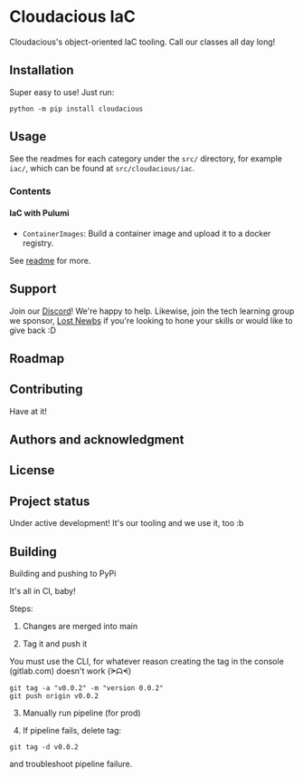 # Cloudacious IaC
Cloudacious's object-oriented IaC tooling. Call our classes all day long!

## Installation
Super easy to use! Just run:
```
python -m pip install cloudacious
```

## Usage
See the readmes for each category under the `src/` directory, for example `iac/`, which can be found at `src/cloudacious/iac`.

### Contents
#### IaC with Pulumi
* `ContainerImages`: Build a container image and upload it to a docker registry. 

See [readme](src/cloudacious/iac/README.md) for more.

## Support
Join our [Discord](https://discord.gg/d7YccKnenh)! We're happy to help. Likewise, join the tech learning group we sponsor, [Lost Newbs](https://lnkd.in/gFG5BJnj) if you're looking to hone your skills or would like to give back :D

## Roadmap


## Contributing
Have at it!

## Authors and acknowledgment


## License


## Project status
Under active development! It's our tooling and we use it, too :b

## Building
Building and pushing to PyPi

It's all in CI, baby!

Steps:

1. Changes are merged into main

2. Tag it and push it

You must use the CLI, for whatever reason creating the tag in the console (gitlab.com) doesn't work (ᗒᗣᗕ)
```
git tag -a "v0.0.2" -m "version 0.0.2"
git push origin v0.0.2
```
3. Manually run pipeline (for prod) 

4. If pipeline fails, delete tag:
```
git tag -d v0.0.2
```
and troubleshoot pipeline failure.
